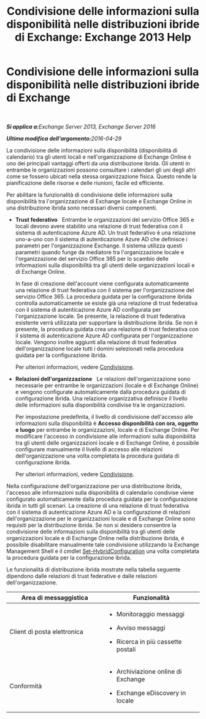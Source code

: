 ﻿---
title: 'Condivisione delle informazioni sulla disponibilità nelle distribuzioni ibride di Exchange: Exchange 2013 Help'
TOCTitle: Condivisione delle informazioni sulla disponibilità nelle distribuzioni ibride di Exchange
ms:assetid: bd3884de-80ee-4ff2-a8a3-eacd5aa3e51b
ms:mtpsurl: https://technet.microsoft.com/it-it/library/JJ650274(v=EXCHG.150)
ms:contentKeyID: 50482157
ms.date: 01/10/2018
mtps_version: v=EXCHG.150
ms.translationtype: HT
---

# Condivisione delle informazioni sulla disponibilità nelle distribuzioni ibride di Exchange

 

_<strong>Si applica a:</strong>Exchange Server 2013, Exchange Server 2016_

_<strong>Ultima modifica dell'argomento:</strong>2016-04-29_

La condivisione delle informazioni sulla disponibilità (disponibilità di calendario) tra gli utenti locali e nell'organizzazione di Exchange Online è uno dei principali vantaggi offerti da una distribuzione ibrida. Gli utenti in entrambe le organizzazioni possono consultare i calendari gli uni degli altri come se fossero ubicati nella stessa organizzazione fisica. Questo rende la pianificazione delle risorse e delle riunioni, facile ed efficiente.

Per abilitare la funzionalità di condivisione delle informazioni sulla disponibilità tra l'organizzazione di Exchange locale e Exchange Online in una distribuzione ibrida sono necessari diversi componenti.

  - **Trust federativo**   Entrambe le organizzazioni del servizio Office 365 e locali devono avere stabilito una relazione di trust federativa con il sistema di autenticazione Azure AD. Un trust federativo è una relazione uno-a-uno con il sistema di autenticazione Azure AD che definisce i parametri per l'organizzazione Exchange. Il sistema utilizza questi parametri quando funge da mediatore tra l'organizzazione locale e l'organizzazione del servizio Office 365 per lo scambio delle informazioni sulla disponibilità tra gli utenti delle organizzazioni locali e di Exchange Online.
    
    In fase di creazione dell'account viene configurata automaticamente una relazione di trust federativa con il sistema per l'organizzazione del servizio Office 365. La procedura guidata per la configurazione ibrida controlla automaticamente se esiste già una relazione di trust federativa con il sistema di autenticazione Azure AD configurata per l'organizzazione locale. Se presente, la relazione di trust federativa esistente verrà utilizzata per supportare la distribuzione ibrida. Se non è presente, la procedura guidata crea una relazione di trust federativa con il sistema di autenticazione Azure AD configurata per l'organizzazione locale. Vengono inoltre aggiunti alla relazione di trust federativa dell'organizzazione locale tutti i domini selezionati nella procedura guidata per la configurazione ibrida.
    
    Per ulteriori informazioni, vedere [Condivisione](https://technet.microsoft.com/it-it/library/dd638083\(v=exchg.150\)).

  - **Relazioni dell'organizzazione**   Le relazioni dell'organizzazione sono necessarie per entrambe le organizzazioni (locale e di Exchange Online) e vengono configurate automaticamente dalla procedura guidata di configurazione ibrida. Una relazione organizzativa definisce il livello delle informazioni sulla disponibilità condivise tra le organizzazioni.
    
    Per impostazione predefinita, il livello di condivisione dell'accesso alle informazioni sulla disponibilità è **Accesso disponibilità con ora, oggetto e luogo** per entrambe le organizzazioni, locale e di Exchange Online. Per modificare l'accesso in condivisione alle informazioni sulla disponibilità tra gli utenti delle organizzazioni locale e di Exchange Online, è possibile configurare manualmente il livello di accesso alle relazioni dell'organizzazione una volta completata la procedura guidata di configurazione ibrida.
    
    Per ulteriori informazioni, vedere [Condivisione](https://technet.microsoft.com/it-it/library/dd638083\(v=exchg.150\)).

Nella configurazione dell'organizzazione per una distribuzione ibrida, l'accesso alle informazioni sulla disponibilità di calendario condivise viene configurato automaticamente dalla procedura guidata per la configurazione ibrida in tutti gli scenari. La creazione di una relazione di trust federativa con il sistema di autenticazione Azure AD e la configurazione di relazioni dell'organizzazione per le organizzazioni locale e di Exchange Online sono requisiti per la distribuzione ibrida. Se non si desidera consentire la condivisione delle informazioni sulla disponibilità tra gli utenti delle organizzazioni locale e di Exchange Online nella distribuzione ibrida, è possibile disabilitare manualmente tale condivisione utilizzando la Exchange Management Shell e il cmdlet [Set-HybridConfiguration](https://technet.microsoft.com/it-it/library/hh529932\(v=exchg.150\)) una volta completata la procedura guidata per la configurazione ibrida.

Le funzionalità di distribuzione ibrida mostrate nella tabella seguente dipendono dalle relazioni di trust federative e dalle relazioni dell'organizzazione.


<table>
<colgroup>
<col style="width: 50%" />
<col style="width: 50%" />
</colgroup>
<thead>
<tr class="header">
<th>Area di messaggistica</th>
<th>Funzionalità</th>
</tr>
</thead>
<tbody>
<tr class="odd">
<td><p>Client di posta elettronica</p></td>
<td><ul>
<li><p>Monitoraggio messaggi</p></li>
<li><p>Avviso messaggi</p></li>
<li><p>Ricerca in più cassette postali</p></li>
</ul></td>
</tr>
<tr class="even">
<td><p>Conformità</p></td>
<td><ul>
<li><p>Archiviazione online di Exchange</p></li>
<li><p>Exchange eDiscovery in locale</p></li>
</ul></td>
</tr>
</tbody>
</table>

